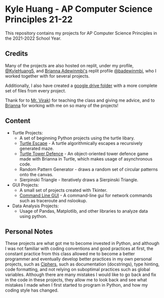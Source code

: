 # Kyle Huang - AP Computer Science Principles 21-22

This repository contains my projects for AP Computer Science Principles in the 2021-2022 School Year.

## Credits

Many of the projects are also hosted on replit, under my profile, [@KyleHuang5](https://replit.com/@KyleHuang5),
and [Brianna Adewinmbi's](https://github.com/adewinmbi) replit profile [@badewinmbi](https://replit.com/@badewinmbi),
who I worked together with for several projects.

Additionally, I also have created a [google drive folder](https://drive.google.com/drive/folders/11gSV_4jPkE6C1P7DlsKN9F40VETz6nTT?usp=sharing) with a more complete set of files from every project.

Thank for to [Mr. Virak](https://github.com/jonvirak)) for teaching the class and giving me advice, and to [Brianna](https://github.com/adewinmbi) for working with me on so many of the projects!

## Content

- Turtle Projects:
  - A set of beginning Python projects using the turtle libary.
  - [Turtle Escape](https://replit.com/@badewinmbi/Turtle-Escape) - A turtle algorithmically escapes a recursively generated maze.
  - [Turtle Tower Defence](https://replit.com/@badewinmbi/Turtle-Game) - An object-oriented tower defence game made with Brianna in Turtle, which makes usage of asynchronous code.
  - Random Pattern Generator - draws a random set of circular patterns onto the canvas.
  - Sierpinski Triangle - Iteratively draws a Sierpinski Triangle.
- GUI Projects:
  - A small set of projects created with Tkinter.
  - [Command Line GUI](https://replit.com/@badewinmbi/227CreatingCommandLineGUI#main.py) - A command-line gui for network commands such as traceroute and nslookup.
- Data Analysis Projects:
  - Usage of Pandas, Matplotlib, and other libraries to analyze data using python.

## Personal Notes

These projects are what got me to become invested in Python, and although I was not familiar with coding conventions and good practices at first, the constant
practice from this class allowed me to become a better programmer and eventually develop better practices in my own personal projects, such as
[Ciphers](https://github.com/brokenfloppydisk/Ciphers), such as documentation (docstrings), type hinting, code formatting, and not relying on suboptimal
practices such as global variables. Although there are many mistakes I would like to go back and fix in the code in these projects, they allow me to look
back and see what mistakes I made when I first started to program in Python, and how my coding style has changed.
